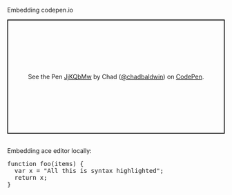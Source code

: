 Embedding codepen.io

<p class="codepen" data-height="265" data-theme-id="light" data-default-tab="html,result" data-user="chadbaldwin" data-slug-hash="JjKQbMw" style="height: 265px; box-sizing: border-box; display: flex; align-items: center; justify-content: center; border: 2px solid; margin: 1em 0; padding: 1em;" data-pen-title="JjKQbMw">
  <span>See the Pen <a href="https://codepen.io/chadbaldwin/pen/JjKQbMw">JjKQbMw</a> by Chad (<a href="https://codepen.io/chadbaldwin">@chadbaldwin</a>) on <a href="https://codepen.io">CodePen</a>.</span>
</p>
<script async src="https://cpwebassets.codepen.io/assets/embed/ei.js"></script>
<br />
Embedding ace editor locally:
<style>.ace_editor { border: 1px solid lightgray; }</style>
<pre id="editor">
function foo(items) {
  var x = "All this is syntax highlighted";
  return x;
}</pre>
<script src="/js/src-min-noconflict/ace.js"></script>
<script>ace.edit("editor", {mode: "ace/mode/javascript", theme: "ace/theme/TextMate", maxLines: 20, readOnly: true});</script>
